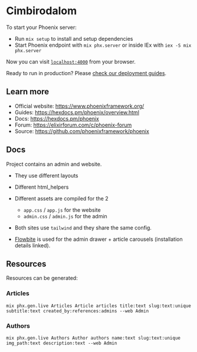 # Cimbirodalom

To start your Phoenix server:

  * Run `mix setup` to install and setup dependencies
  * Start Phoenix endpoint with `mix phx.server` or inside IEx with `iex -S mix phx.server`

Now you can visit [`localhost:4000`](http://localhost:4000) from your browser.

Ready to run in production? Please [check our deployment guides](https://hexdocs.pm/phoenix/deployment.html).

## Learn more

  * Official website: https://www.phoenixframework.org/
  * Guides: https://hexdocs.pm/phoenix/overview.html
  * Docs: https://hexdocs.pm/phoenix
  * Forum: https://elixirforum.com/c/phoenix-forum
  * Source: https://github.com/phoenixframework/phoenix


## Docs

Project contains an admin and website.

* They use different layouts
* Different html_helpers
* Different assets are compiled for the 2
  * `app.css`  / `app.js` for the website
  * `admin.css` / `admin.js` for the admin


* Both sites use `tailwind` and they share the same config.
* [Flowbite](https://flowbite.com/docs/getting-started/phoenix/) is used for the admin drawer + article carousels (installation details linked).


## Resources


Resources can be generated:

### Articles

```
mix phx.gen.live Articles Article articles title:text slug:text:unique subtitle:text created_by:references:admins --web Admin
```

### Authors

```
mix phx.gen.live Authors Author authors name:text slug:text:unique img_path:text description:text --web Admin
```